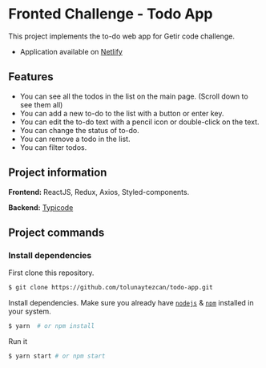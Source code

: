 # Fronted Challenge - Todo App

This project implements the to-do web app for Getir code challenge.
- Application available on [Netlify](https://tolunaytezcan-todo-app.netlify.app/)


## Features

-   You can see all the todos in the list on the main page. (Scroll down to see them all)
-   You can add a new to-do to the list with a button or enter key.
-   You can edit the to-do text with a pencil icon or double-click on the text.
-   You can change the status of to-do.
-   You can remove a todo in the list.
-   You can filter todos.


## Project information

**Frontend:** ReactJS, Redux, Axios, Styled-components.

**Backend:** [Typicode](https://jsonplaceholder.typicode.com/todos)

## Project commands

### Install dependencies

First clone this repository.
```bash
$ git clone https://github.com/tolunaytezcan/todo-app.git
```

Install dependencies. Make sure you already have [`nodejs`](https://nodejs.org/en/) & [`npm`](https://www.npmjs.com/) installed in your system.
```zsh
$ yarn  # or npm install
```

Run it
```zsh
$ yarn start # or npm start
```

